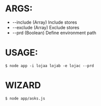 
# ARGS:

- --include (Array) Include stores
- --exclude (Array) Exclude stores
- --prd (Boolean) Define environment path



# USAGE:
```
$ node app -i lojaa lojab -e lojac --prd
```

# WIZARD

```
$ node app/asks.js
```

